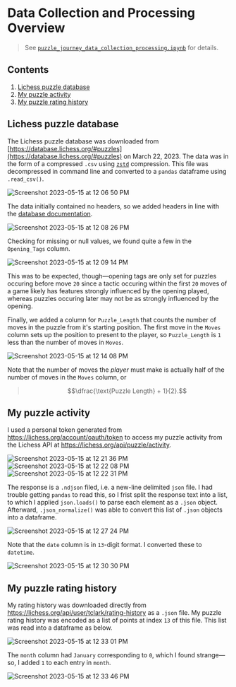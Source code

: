 # Data Collection and Processing Overview
> See [`puzzle_journey_data_collection_processing.ipynb`](https://github.com/clarkti5/lichess-puzzle-journey/blob/main/Data%20Collection%20and%20Processing/puzzle_journey_data_collection_processing.ipynb) for details.

## Contents
1. [Lichess puzzle database](#database)
3. [My puzzle activity](#activity)
4. [My puzzle rating history](#history)

## Lichess puzzle database <a name=database></a>

The Lichess puzzle database was downloaded from [https://database.lichess.org/#puzzles](https://database.lichess.org/#puzzles) on March 22, 2023. The data was in the form of a compressed `.csv` using [`zstd`](https://github.com/facebook/zstd) compression. This file was decompressed in command line and converted to a `pandas` dataframe using `.read_csv()`.

![Screenshot 2023-05-15 at 12 06 50 PM](https://github.com/clarkti5/lichess-puzzle-journey/assets/50031286/69b31948-1022-499a-9db3-f736f213520a)

The data initially contained no headers, so we added headers in line with the [database documentation](https://database.lichess.org/#puzzles).

![Screenshot 2023-05-15 at 12 08 26 PM](https://github.com/clarkti5/lichess-puzzle-journey/assets/50031286/a12ce0eb-5a74-4e00-8f8a-2f691a877fe6)

Checking for missing or null values, we found quite a few in the `Opening_Tags` column.

![Screenshot 2023-05-15 at 12 09 14 PM](https://github.com/clarkti5/lichess-puzzle-journey/assets/50031286/4296ea8e-5b1e-4233-a1ee-14ecbbbe7a92)

This was to be expected, though—opening tags are only set for puzzles occuring before move `20` since a tactic occuring within the first `20` moves of a game likely has features strongly influenced by the opening played, whereas puzzles occuring later may not be as strongly influenced by the opening.

Finally, we added a column for `Puzzle_Length` that counts the number of moves in the puzzle from it's starting position. The first move in the `Moves` column sets up the position to present to the player, so `Puzzle_Length` is `1` less than the number of moves in `Moves`.

![Screenshot 2023-05-15 at 12 14 08 PM](https://github.com/clarkti5/lichess-puzzle-journey/assets/50031286/4daea186-f16a-45a3-a72c-21b7a830c68a)

Note that the number of moves the *player* must make is actually half of the number of moves in the `Moves` column, or

>$$\dfrac{\text{Puzzle Length} + 1}{2}.$$

## My puzzle activity <a name=activity></a>

I used a personal token generated from https://lichess.org/account/oauth/token to access my puzzle activity from the Lichess API at https://lichess.org/api/puzzle/activity.

![Screenshot 2023-05-15 at 12 21 36 PM](https://github.com/clarkti5/lichess-puzzle-journey/assets/50031286/d4cbdc88-a2d1-4f89-8e89-6d01ab482477)
![Screenshot 2023-05-15 at 12 22 08 PM](https://github.com/clarkti5/lichess-puzzle-journey/assets/50031286/00dd40c6-2c93-48da-af85-ffb51d0ce6e0)
![Screenshot 2023-05-15 at 12 22 31 PM](https://github.com/clarkti5/lichess-puzzle-journey/assets/50031286/32a9f363-f2a0-4839-9b5e-66e26f6c0538)

The response is a `.ndjson` filed, i.e. a new-line delimited `json` file. I had trouble getting `pandas` to read this, so I frist split the response text into a list, to which I applied `json.loads()` to parse each element as a `.json` object. Afterward, `.json_normalize()` was able to convert this list of `.json` objects into a dataframe.

![Screenshot 2023-05-15 at 12 27 24 PM](https://github.com/clarkti5/lichess-puzzle-journey/assets/50031286/74e2f0fc-3be8-4811-80b8-4ca075a02191)

Note that the `date` column is in `13`-digit format. I converted these to `datetime`.

![Screenshot 2023-05-15 at 12 30 30 PM](https://github.com/clarkti5/lichess-puzzle-journey/assets/50031286/f60b1578-f856-4000-9304-f64d1a11c309)

## My puzzle rating history <a name=history></a>

My rating history was downloaded directly from https://lichess.org/api/user/tclark/rating-history as a `.json` file. My puzzle rating history was encoded as a list of points at index `13` of this file. This list was read into a dataframe as below.

![Screenshot 2023-05-15 at 12 33 01 PM](https://github.com/clarkti5/lichess-puzzle-journey/assets/50031286/b5c79f38-d735-46fc-a2f0-1aad3462b508)

The `month` column had `January` corresponding to `0`, which I found strange—so, I added `1` to each entry in `month`.

![Screenshot 2023-05-15 at 12 33 46 PM](https://github.com/clarkti5/lichess-puzzle-journey/assets/50031286/a5eb2324-da6a-4fe4-aa02-10cbe9008a8f)
